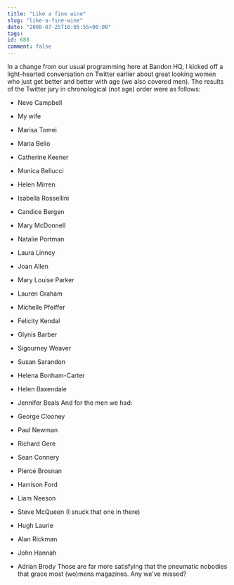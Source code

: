 ```yaml
---
title: "Like a fine wine"
slug: "like-a-fine-wine"
date: "2008-07-25T16:05:55+00:00"
tags:
id: 688
comment: false
---
```


In a change from our usual programming here at Bandon HQ, I kicked off a light-hearted conversation on Twitter earlier about great looking women who just get better and better with age (we also covered men). The results of the Twitter jury in chronological (not age) order were as follows:

*   Neve Campbell
*   My wife
*   Marisa Tomei
*   Maria Bello
*   Catherine Keener
*   Monica Bellucci
*   Helen Mirren
*   Isabella Rossellini
*   Candice Bergen
*   Mary McDonnell
*   Natalie Portman
*   Laura Linney
*   Joan Allen
*   Mary Louise Parker
*   Lauren Graham
*   Michelle Pfeiffer
*   Felicity Kendal
*   Glynis Barber
*   Sigourney Weaver
*   Susan Sarandon
*   Helena Bonham-Carter
*   Helen Baxendale
*   Jennifer Beals
And for the men we had:

*   George Clooney
*   Paul Newman
*   Richard Gere
*   Sean Connery
*   Pierce Brosnan
*   Harrison Ford
*   Liam Neeson
*   Steve McQueen (I snuck that one in there)
*   Hugh Laurie
*   Alan Rickman
*   John Hannah
*   Adrian Brody
Those are far more satisfying that the pneumatic nobodies that grace most (wo)mens magazines. Any we've missed?
